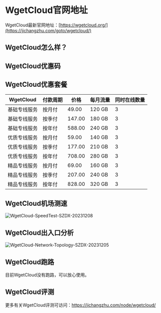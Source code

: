 # WgetCloud官网地址
WgetCloud最新官网地址：[https://wgetcloud.org/](https://jichangzhu.com/goto/wgetcloud/)

## WgetCloud怎么样？

## WgetCloud优惠码

## WgetCloud优惠套餐
| WgetCloud | 付款周期 | 价格 | 每月流量 | 同时在线数量 |
| --- | --- | --- | --- | --- |
| 基础专线服务 | 按月付 | 49.00 | 120 GB | 3 |
| 基础专线服务 | 按季付 | 147.00 | 180 GB | 3 |
| 基础专线服务 | 按年付 | 588.00 | 240 GB | 3 |
| 优质专线服务 | 按月付 | 59.00 | 140 GB | 3 |
| 优质专线服务 | 按季付 | 177.00 | 210 GB | 3 |
| 优质专线服务 | 按年付 | 708.00 | 280 GB | 3 |
| 精品专线服务 | 按月付 | 69.00 | 160 GB | 3 |
| 精品专线服务 | 按季付 | 207.00 | 240 GB | 3 |
| 精品专线服务 | 按年付 | 828.00 | 320 GB | 3 |

## WgetCloud机场测速
![WgetCloud-SpeedTest-SZDX-20231208](https://github.com/jichangzhu/WgetCloud/assets/152512496/8dbc0c5c-ee49-4405-a5b1-d0b329dfd536)

## WgetCloud出入口分析
![WgetCloud-Network-Topology-SZDX-20231205](https://github.com/jichangzhu/WgetCloud/assets/152512496/9830990d-1cea-4479-9dc8-de293b7e2f7a)

## WgetCloud跑路
目前WgetCloud没有跑路，可以放心使用。

## WgetCloud评测
更多有关WgetCloud评测可访问：https://jichangzhu.com/node/wgetcloud/
